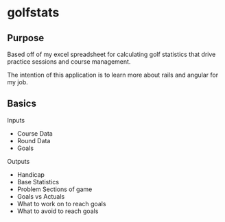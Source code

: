 golfstats
=============

Purpose
----------------

Based off of my excel spreadsheet for calculating golf statistics that drive practice sessions and course management.

The intention of this application is to learn more about rails and angular for my job.

Basics
----------------

Inputs
* Course Data
* Round Data
* Goals

Outputs
* Handicap
* Base Statistics
* Problem Sections of game
* Goals vs Actuals
* What to work on to reach goals
* What to avoid to reach goals
